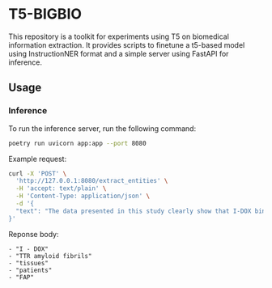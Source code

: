 # T5-BIGBIO

This repository is a toolkit for experiments using T5 on biomedical information extraction. It provides scripts to finetune a t5-based model using InstructionNER format and a simple server using FastAPI for inference.

## Usage

### Inference

To run the inference server, run the following command:

```bash
poetry run uvicorn app:app --port 8080
```

Example request:

```bash
curl -X 'POST' \
  'http://127.0.0.1:8080/extract_entities' \
  -H 'accept: text/plain' \
  -H 'Content-Type: application/json' \
  -d '{
  "text": "The data presented in this study clearly show that I-DOX binds specifically to TTR amyloid fibrils in tissues from patients with FAP."
}'
```

Reponse body:

```
- "I - DOX"
- "TTR amyloid fibrils"
- "tissues"
- "patients"
- "FAP"
```
